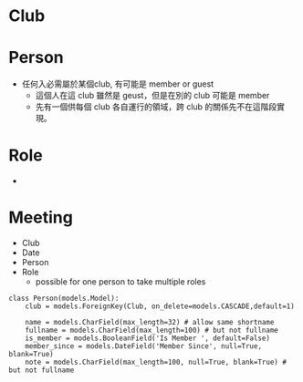 
# Club


# Person
- 任何入必需屬於某個club, 有可能是 member or guest
  - 這個人在這 club 雖然是 geust，但是在別的 club 可能是 member
  - 先有一個供每個 club 各自運行的領域，跨 club 的關係先不在這階段實現。

# Role
- 

# Meeting
- Club
- Date
- Person
- Role 
  - possible for one person to take multiple roles




```
class Person(models.Model):
    club = models.ForeignKey(Club, on_delete=models.CASCADE,default=1)
    
    name = models.CharField(max_length=32) # allow same shortname
    fullname = models.CharField(max_length=100) # but not fullname
    is_member = models.BooleanField('Is Member ', default=False)
    member_since = models.DateField('Member Since', null=True, blank=True)
    note = models.CharField(max_length=100, null=True, blank=True) # but not fullname
```   
